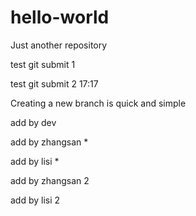 # hello-world
Just another repository

test git submit 1

test git submit 2 17:17

Creating a new branch is quick and simple

add by dev

add by zhangsan *

add by lisi *

add by zhangsan 2

add by lisi 2
